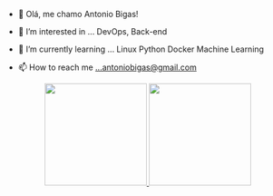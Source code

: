 - 👋 Olá, me chamo Antonio Bigas!

- 👀 I’m interested in ... DevOps, Back-end
- 🌱 I’m currently learning ... Linux Python Docker Machine Learning
- 📫 How to reach me ...antoniobigas@gmail.com

<div align="center">
  <a href="https://github.com/antoniobigas">
  <img height="180em" src="https://github-readme-stats.vercel.app/api?username=antoniobigas&show_icons=true&theme=dracula&include_all_commits=true&count_private=true"/>
  <img height="180em" src="https://github-readme-stats.vercel.app/api/top-langs/?username=antoniobigas&layout=compact&langs_count=7&theme=dark"/>
</div>

